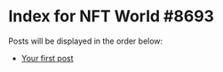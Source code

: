 # Index for NFT World #8693
Posts will be displayed in the order below:

- [Your first post](./001-first.md)

